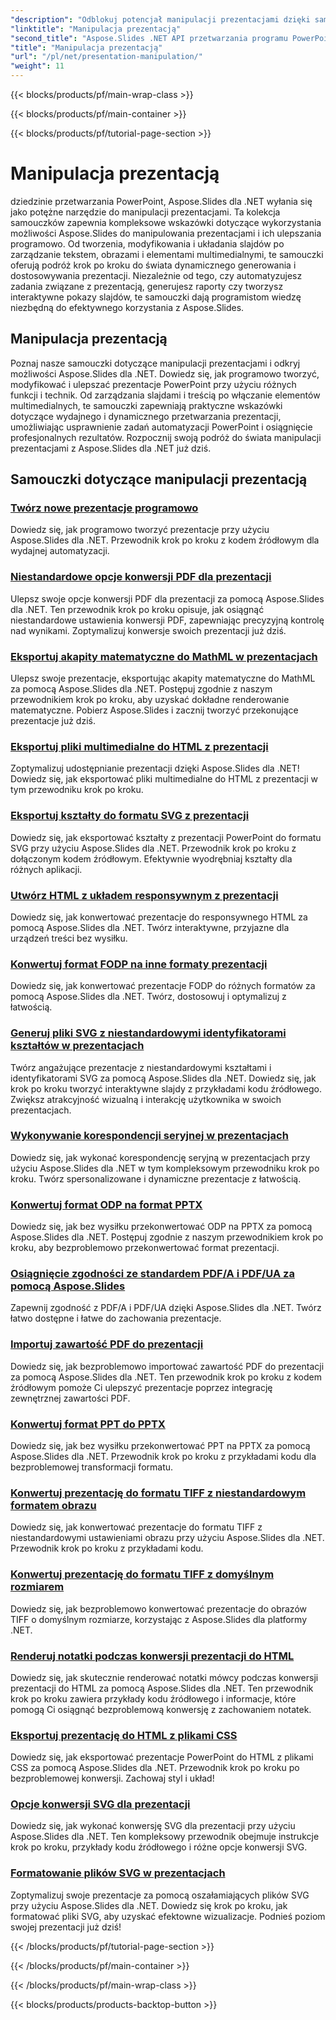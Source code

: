 ```yaml
---
"description": "Odblokuj potencjał manipulacji prezentacjami dzięki samouczkom Aspose.Slides dla .NET. Dowiedz się, jak dynamicznie tworzyć, dostosowywać i ulepszać prezentacje PowerPoint programowo. Podnieś swoje umiejętności przetwarzania PowerPoint już dziś!"
"linktitle": "Manipulacja prezentacją"
"second_title": "Aspose.Slides .NET API przetwarzania programu PowerPoint"
"title": "Manipulacja prezentacją"
"url": "/pl/net/presentation-manipulation/"
"weight": 11
---
```


{{< blocks/products/pf/main-wrap-class >}}

{{< blocks/products/pf/main-container >}}

{{< blocks/products/pf/tutorial-page-section >}}

# Manipulacja prezentacją

dziedzinie przetwarzania PowerPoint, Aspose.Slides dla .NET wyłania się jako potężne narzędzie do manipulacji prezentacjami. Ta kolekcja samouczków zapewnia kompleksowe wskazówki dotyczące wykorzystania możliwości Aspose.Slides do manipulowania prezentacjami i ich ulepszania programowo. Od tworzenia, modyfikowania i układania slajdów po zarządzanie tekstem, obrazami i elementami multimedialnymi, te samouczki oferują podróż krok po kroku do świata dynamicznego generowania i dostosowywania prezentacji. Niezależnie od tego, czy automatyzujesz zadania związane z prezentacją, generujesz raporty czy tworzysz interaktywne pokazy slajdów, te samouczki dają programistom wiedzę niezbędną do efektywnego korzystania z Aspose.Slides.

## Manipulacja prezentacją
Poznaj nasze samouczki dotyczące manipulacji prezentacjami i odkryj możliwości Aspose.Slides dla .NET. Dowiedz się, jak programowo tworzyć, modyfikować i ulepszać prezentacje PowerPoint przy użyciu różnych funkcji i technik. Od zarządzania slajdami i treścią po włączanie elementów multimedialnych, te samouczki zapewniają praktyczne wskazówki dotyczące wydajnego i dynamicznego przetwarzania prezentacji, umożliwiając usprawnienie zadań automatyzacji PowerPoint i osiągnięcie profesjonalnych rezultatów. Rozpocznij swoją podróż do świata manipulacji prezentacjami z Aspose.Slides dla .NET już dziś.

## Samouczki dotyczące manipulacji prezentacją
### [Twórz nowe prezentacje programowo](./create-new-presentations-programmatically/)
Dowiedz się, jak programowo tworzyć prezentacje przy użyciu Aspose.Slides dla .NET. Przewodnik krok po kroku z kodem źródłowym dla wydajnej automatyzacji.
### [Niestandardowe opcje konwersji PDF dla prezentacji](./custom-pdf-conversion-options-for-presentations/)
Ulepsz swoje opcje konwersji PDF dla prezentacji za pomocą Aspose.Slides dla .NET. Ten przewodnik krok po kroku opisuje, jak osiągnąć niestandardowe ustawienia konwersji PDF, zapewniając precyzyjną kontrolę nad wynikami. Zoptymalizuj konwersje swoich prezentacji już dziś.
### [Eksportuj akapity matematyczne do MathML w prezentacjach](./export-math-paragraphs-to-mathml-in-presentations/)
Ulepsz swoje prezentacje, eksportując akapity matematyczne do MathML za pomocą Aspose.Slides dla .NET. Postępuj zgodnie z naszym przewodnikiem krok po kroku, aby uzyskać dokładne renderowanie matematyczne. Pobierz Aspose.Slides i zacznij tworzyć przekonujące prezentacje już dziś.
### [Eksportuj pliki multimedialne do HTML z prezentacji](./export-media-files-to-html-from-presentation/)
Zoptymalizuj udostępnianie prezentacji dzięki Aspose.Slides dla .NET! Dowiedz się, jak eksportować pliki multimedialne do HTML z prezentacji w tym przewodniku krok po kroku. 
### [Eksportuj kształty do formatu SVG z prezentacji](./export-shapes-to-svg-format-from-presentation/)
Dowiedz się, jak eksportować kształty z prezentacji PowerPoint do formatu SVG przy użyciu Aspose.Slides dla .NET. Przewodnik krok po kroku z dołączonym kodem źródłowym. Efektywnie wyodrębniaj kształty dla różnych aplikacji.
### [Utwórz HTML z układem responsywnym z prezentacji](./create-html-with-responsive-layout-from-presentation/)
Dowiedz się, jak konwertować prezentacje do responsywnego HTML za pomocą Aspose.Slides dla .NET. Twórz interaktywne, przyjazne dla urządzeń treści bez wysiłku.
### [Konwertuj format FODP na inne formaty prezentacji](./convert-fodp-format-to-other-presentation-formats/)
Dowiedz się, jak konwertować prezentacje FODP do różnych formatów za pomocą Aspose.Slides dla .NET. Twórz, dostosowuj i optymalizuj z łatwością.
### [Generuj pliki SVG z niestandardowymi identyfikatorami kształtów w prezentacjach](./generate-svg-with-custom-shape-ids-in-presentations/)
Twórz angażujące prezentacje z niestandardowymi kształtami i identyfikatorami SVG za pomocą Aspose.Slides dla .NET. Dowiedz się, jak krok po kroku tworzyć interaktywne slajdy z przykładami kodu źródłowego. Zwiększ atrakcyjność wizualną i interakcję użytkownika w swoich prezentacjach.
### [Wykonywanie korespondencji seryjnej w prezentacjach](./perform-mail-merge-in-presentations/)
Dowiedz się, jak wykonać korespondencję seryjną w prezentacjach przy użyciu Aspose.Slides dla .NET w tym kompleksowym przewodniku krok po kroku. Twórz spersonalizowane i dynamiczne prezentacje z łatwością.
### [Konwertuj format ODP na format PPTX](./convert-odp-format-to-pptx-format/)
Dowiedz się, jak bez wysiłku przekonwertować ODP na PPTX za pomocą Aspose.Slides dla .NET. Postępuj zgodnie z naszym przewodnikiem krok po kroku, aby bezproblemowo przekonwertować format prezentacji.
### [Osiągnięcie zgodności ze standardem PDF/A i PDF/UA za pomocą Aspose.Slides](./achieving-pdf-a-and-pdf-ua-conformance-with-aspose-slides/)
Zapewnij zgodność z PDF/A i PDF/UA dzięki Aspose.Slides dla .NET. Twórz łatwo dostępne i łatwe do zachowania prezentacje.
### [Importuj zawartość PDF do prezentacji](./import-pdf-content-into-presentations/)
Dowiedz się, jak bezproblemowo importować zawartość PDF do prezentacji za pomocą Aspose.Slides dla .NET. Ten przewodnik krok po kroku z kodem źródłowym pomoże Ci ulepszyć prezentacje poprzez integrację zewnętrznej zawartości PDF.
### [Konwertuj format PPT do PPTX](./convert-ppt-to-pptx-format/)
Dowiedz się, jak bez wysiłku przekonwertować PPT na PPTX za pomocą Aspose.Slides dla .NET. Przewodnik krok po kroku z przykładami kodu dla bezproblemowej transformacji formatu.
### [Konwertuj prezentację do formatu TIFF z niestandardowym formatem obrazu](./convert-presentation-to-tiff-with-custom-image-format/)
Dowiedz się, jak konwertować prezentacje do formatu TIFF z niestandardowymi ustawieniami obrazu przy użyciu Aspose.Slides dla .NET. Przewodnik krok po kroku z przykładami kodu.
### [Konwertuj prezentację do formatu TIFF z domyślnym rozmiarem](./convert-presentation-to-tiff-with-default-size/)
Dowiedz się, jak bezproblemowo konwertować prezentacje do obrazów TIFF o domyślnym rozmiarze, korzystając z Aspose.Slides dla platformy .NET.
### [Renderuj notatki podczas konwersji prezentacji do HTML](./render-notes-while-converting-presentation-to-html/)
Dowiedz się, jak skutecznie renderować notatki mówcy podczas konwersji prezentacji do HTML za pomocą Aspose.Slides dla .NET. Ten przewodnik krok po kroku zawiera przykłady kodu źródłowego i informacje, które pomogą Ci osiągnąć bezproblemową konwersję z zachowaniem notatek. 
### [Eksportuj prezentację do HTML z plikami CSS](./export-presentation-to-html-with-css-files/)
Dowiedz się, jak eksportować prezentacje PowerPoint do HTML z plikami CSS za pomocą Aspose.Slides dla .NET. Przewodnik krok po kroku po bezproblemowej konwersji. Zachowaj styl i układ! 
### [Opcje konwersji SVG dla prezentacji](./svg-conversion-options-for-presentations/)
Dowiedz się, jak wykonać konwersję SVG dla prezentacji przy użyciu Aspose.Slides dla .NET. Ten kompleksowy przewodnik obejmuje instrukcje krok po kroku, przykłady kodu źródłowego i różne opcje konwersji SVG.
### [Formatowanie plików SVG w prezentacjach](./formatting-svgs-in-presentations/)
Zoptymalizuj swoje prezentacje za pomocą oszałamiających plików SVG przy użyciu Aspose.Slides dla .NET. Dowiedz się krok po kroku, jak formatować pliki SVG, aby uzyskać efektowne wizualizacje. Podnieś poziom swojej prezentacji już dziś! 

{{< /blocks/products/pf/tutorial-page-section >}}

{{< /blocks/products/pf/main-container >}}

{{< /blocks/products/pf/main-wrap-class >}}

{{< blocks/products/products-backtop-button >}}